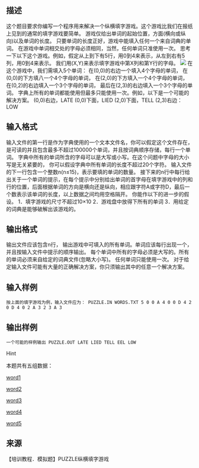 ## 描述

这个题目要求你编写一个程序用来解决一个纵横填字游戏。这个游戏比我们在报纸上见到的通常的填字游戏要简单。 游戏仅给出单词的起始位置，方面(横向或纵向)以及单词的长度。 只要单词的长度正好，游戏中能填入任何一个来自词典的单词。 在游戏中单词相交处的字母必须相同，当然，任何单词只准使用一次。 思考一下以下这个游戏。例如，假定从上到下有5行，用0到4来表示，从左到右有5列，用0到4来表示。 我们用(X,Y)来表示填字游戏中第X列和第Y行的字母。 <img border=0 src=http://10.10.10.3:8080/JudgeOnline/images/p1160/p1160.gif > 在这个游戏中，我们需填入5个单词： 在(0,0)的右边一个填入4个字母的单词， 在(0,0)的下方填八一个4个字母的单词， 在(2,0)的下方填入一个4个字母的单词， 在(0,2)的右边填入一个3个字母的单词， 最后在(2,3)的右边填入一个3个字母的单词。 字典上所有的单词都能使用但最多只能使用一次。例如，以下是一个可能的解决方案。 (0,0)右边，LATE (0,0)下面，LIED (2,0)下面，TELL (2,3)右边：LOW 

## 输入格式

输入文件的第一行是作为字典使用的一个文本文件名，你可以假定这个文件存在，是可读的并且包含最多不超过100000个单词，并且按词典顺序存储，每行一个单词。 字典中所有的单词所含的字母可以是大写或小写。在这个问题中字母的大小写是无关紧要的， 你可以假设字典中所有单词的长度不超过20个字符。 输入文件的下一行包含一个整数n(n≤15)，表示要填的单词的数量。 接下来的n行中每行给出关于一个单词的提示，在每个提示中分别给出单词的首字母在填字游戏中的列和行的位置，后面根据单词的方向是横向还是纵向，相应跟字符A或字符D，最后一个数表示该单词的长度，以上数据之间均用空格隔开。 你能作以下的进一步的假设。 1．填字游戏的尺寸不超过10×10 2．游戏盘中放得下所有的单词 3．用给定的词典是能够破解出该游戏的。 

## 输出格式

输出文件应该包含n行， 输出游戏中可填入的所有单词。单词应该每行出现一个，并且按输入文件中提示的顺序输出。 每个单词中所有的字母必须是大写的。所有的单词必须来自给定的词典文件(忽略大小写)。 任何单词只能使用一次。 对于给定输入文件可能有大量的正确解决方案，你只须输出其中的任意一个解决方案。

## 输入样例

```plaintext
按上面的填字游戏为例，输入文件应为： PUZZLE.IN WORDS.TXT 5 0 0 A 4 0 0 D 4 2 0 D 4 0 2 A 3 2 3 A 3 
```

## 输出样例

```plaintext
一个可能的样例输出 PUZZLE.OUT LATE LIED TELL EEL LOW 
```

Hint

本题共有五组数据： <p><a href="http://10.10.10.3:8080/JudgeOnline/images/p1160/WORDS1.TXT">word1</a></p> <p><a href="http://10.10.10.3:8080/JudgeOnline/images/p1160/WORDS2.TXT">word2</a></p> <p><a href="http://10.10.10.3:8080/JudgeOnline/images/p1160/WORDS3.TXT">word3</a></p> <p><a href="http://10.10.10.3:8080/JudgeOnline/images/p1160/WORDS4.TXT">word4</a></p> <p><a href="http://10.10.10.3:8080/JudgeOnline/images/p1160/WORDS5.TXT">word5</a></p> 

## 来源

【培训教程．模拟题】PUZZLE纵横填字游戏

